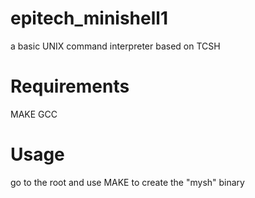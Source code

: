 # epitech_minishell1
a basic UNIX command interpreter based on TCSH

# Requirements
MAKE
GCC

# Usage
go to the root and use MAKE to create the "mysh" binary

